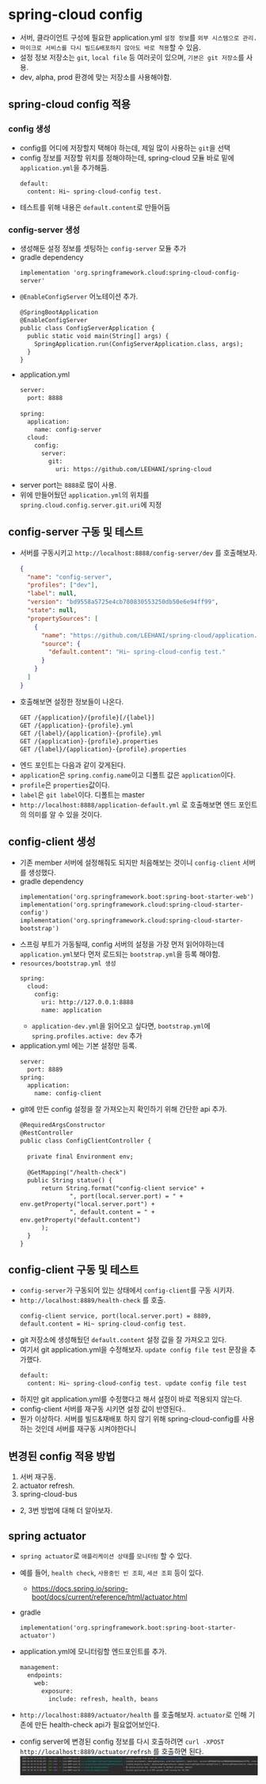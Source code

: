# spring-cloud config
- 서버, 클라이언트 구성에 필요한 application.yml `설정 정보`를 `외부 시스템으로 관리.`
- `마이크로 서비스를 다시 빌드&배포하지 않아도 바로 적용`할 수 있음.
- 설정 정보 저장소는 `git`, `local file` 등 여러곳이 있으며, `기본은 git 저장소`를 사용.
- dev, alpha, prod 환경에 맞는 저장소를 사용해야함.

## spring-cloud config 적용
### config 생성 
- config를 어디에 저장할지 택해야 하는데, 제일 많이 사용하는 `git`을 선택 
- config 정보를 저장할 위치를 정해야하는데, spring-cloud 모듈 바로 밑에 `application.yml`을 추가해둠.
  ```
  default:
    content: Hi~ spring-cloud-config test.
  ```
- 테스트를 위해 내용은 `default.content`로 만들어둠

### config-server 생성 
- 생성해둔 설정 정보를 셋팅하는 `config-server` 모듈 추가 
- gradle dependency
  ```
  implementation 'org.springframework.cloud:spring-cloud-config-server'
  ```
- `@EnableConfigServer` 어노테이션 추가.
  ```
  @SpringBootApplication
  @EnableConfigServer
  public class ConfigServerApplication {
    public static void main(String[] args) {
      SpringApplication.run(ConfigServerApplication.class, args);
    }
  }
  ```
- application.yml
  ```
  server:
    port: 8888

  spring:
    application:
      name: config-server
    cloud:
      config:
        server:
          git:
            uri: https://github.com/LEEHANI/spring-cloud
  ```   
- server port는 `8888`로 많이 사용.
- 위에 만들어뒀던 `application.yml`의 위치를 `spring.cloud.config.server.git.uri`에 지정 

## config-server 구동 및 테스트 
- 서버를 구동시키고 `http://localhost:8888/config-server/dev` 를 호출해보자. 
  ```json 
  {
    "name": "config-server",
    "profiles": ["dev"],
    "label": null,
    "version": "bd9558a5725e4cb780830553250db50e6e94ff99",
    "state": null,
    "propertySources": [
      {
        "name": "https://github.com/LEEHANI/spring-cloud/application.yml",
        "source": {
          "default.content": "Hi~ spring-cloud-config test."
        }
      }
    ]
  }
  ```
- 호출해보면 설정한 정보들이 나온다. 
  ```
  GET /{application}/{profile}[/{label}]
  GET /{application}-{profile}.yml
  GET /{label}/{application}-{profile}.yml
  GET /{application}-{profile}.properties
  GET /{label}/{application}-{profile}.properties
  ```
- 엔드 포인트는 다음과 같이 갖게된다. 
- `application`은 `spring.config.name`이고 디폴트 값은 `application`이다.
- `profile`은 `properties`값이다. 
- `label`은 `git label`이다. 디폴트는 master
- `http://localhost:8888/application-default.yml` 로 호출해보면 엔드 포인트의 의미를 알 수 있을 것이다.

## config-client 생성 
- 기존 member 서버에 설정해줘도 되지만 처음해보는 것이니 `config-client` 서버를 생성했다. 
- gradle dependency
  ```  
  implementation('org.springframework.boot:spring-boot-starter-web')
  implementation('org.springframework.cloud:spring-cloud-starter-config')
  implementation('org.springframework.cloud:spring-cloud-starter-bootstrap')
  ```
- 스프링 부트가 가동될때, config 서버의 설정을 가장 먼저 읽어야하는데 `application.yml`보다 먼저 로드되는 `bootstrap.yml`을 등록 해야함.
- `resources/bootstrap.yml 생성`
  ```
  spring:
    cloud:
      config:
        uri: http://127.0.0.1:8888
        name: application 
  ```
  + `application-dev.yml`을 읽어오고 싶다면, `bootstrap.yml`에 `spring.profiles.active: dev` 추가
- application.yml 에는 기본 설정만 등록. 
  ```
  server:
    port: 8889
  spring:
    application:
      name: config-client  
  ```
- git에 만든 config 설정을 잘 가져오는지 확인하기 위해 간단한 api 추가. 
  ```
  @RequiredArgsConstructor
  @RestController
  public class ConfigClientController {

    private final Environment env;

    @GetMapping("/health-check")
    public String statue() {
        return String.format("config-client service" +
                ", port(local.server.port) = " + env.getProperty("local.server.port") +
                ", default.content = " + env.getProperty("default.content")
        );
    }
  }
  ```

## config-client 구동 및 테스트 
- `config-server`가 구동되어 있는 상태에서 `config-client`를 구동 시키자. 
- `http://localhost:8889/health-check` 를 호출. 
  ```
  config-client service, port(local.server.port) = 8889, default.content = Hi~ spring-cloud-config test. 
  ```
- git 저장소에 생성해뒀던 `default.content` 설정 값을 잘 가져오고 있다. 
- 여기서 git application.yml을 수정해보자. `update config file test` 문장을 추가했다.  
  ```
  default:
    content: Hi~ spring-cloud-config test. update config file test 
  ```
- 하지만 git application.yml를 수정했다고 해서 설정이 바로 적용되지 않는다. 
- config-client 서버를 재구동 시키면 설정 값이 반영된다.. 
- 뭔가 이상하다. 서버를 빌드&재배포 하지 않기 위해 spring-cloud-config를 사용하는 것인데 서버를 재구동 시켜야한다니 

## 변경된 config 적용 방법 
1. 서버 재구동. 
2. actuator refresh. 
3. spring-cloud-bus
- 2, 3번 방법에 대해 더 알아보자.

## spring actuator 
- `spring actuator`로 `애플리케이션 상태`를 `모니터링` 할 수 있다.
- 예를 들어, `health check`, `사용중인 빈 조회`, `세션 조회` 등이 있다. 
  + https://docs.spring.io/spring-boot/docs/current/reference/html/actuator.html
- gradle 
  ``` 
  implementation('org.springframework.boot:spring-boot-starter-actuator')
  ```
- application.yml에 모니터링할 엔드포인트를 추가. 
  ```
  management:
    endpoints:
      web:
        exposure:
          include: refresh, health, beans 
  ```

- `http://localhost:8889/actuator/health` 를 호출해보자. `actuator`로 인해 기존에 만든 health-check api가 필요없어보인다.
- config server에 변경된 config 정보를 다시 호출하려면 `curl -XPOST http://localhost:8889/actuator/refrsh` 를 호출하면 된다. 
![re_fetching_cloud_config_by_actuator](../images/re_fetching_cloud_config_by_actuator.png)